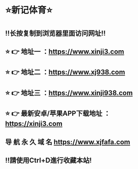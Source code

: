 ⭐️新记体育⭐️<br> 
============
‼️长按复制到浏览器里面访问网址‼️<br> 
--------------------------------
⭐️ 👉 地址一 ：https://www.xinji3.com<br> 
--------------------------------
⭐️ 👉 地址二 ：https://www.xj938.com<br> 
--------------------------------
⭐️ 👉 地址三 ：https://www.xinji938.com<br> 
--------------------------------
⭐️ 👉 最新安卓/苹果APP下载地址 ：https://xinji3.com<br> 
--------------------------------
导 航 永 久 域 名 https://www.xjfafa.com<br> 
--------------------------------
‼️請使用Ctrl+D進行收藏本站!<br> 
--------------------------------
